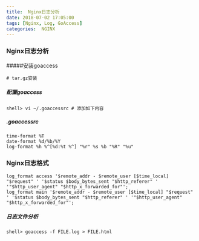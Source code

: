 ```yaml
---
title:  Nginx日志分析
date: 2018-07-02 17:05:00
tags: [Nginx, Log, GoAccess]
categories:  NGINX
---
```

### Nginx日志分析

#####安装goaccess

```
# tar.gz安装
```

##### 配置goaccess

```
shell> vi ~/.goaccessrc # 添加如下内容
```
##### .goaccessrc

```
time-format %T
date-format %d/%b/%Y
log-format %h %^[%d:%t %^] "%r" %s %b "%R" "%u"
```
### Nginx日志格式

```
log_format access '$remote_addr - $remote_user [$time_local] "$request" ' '$status $body_bytes_sent "$http_referer" ' '"$http_user_agent" "$http_x_forwarded_for"';
log_format main '$remote_addr - $remote_user [$time_local] "$request" ' '$status $body_bytes_sent "$http_referer" ' '"$http_user_agent" "$http_x_forwarded_for"';
```
##### 日志文件分析

```
shell> goaccess -f FILE.log > FILE.html
```